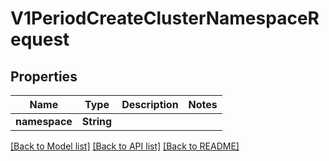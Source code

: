 # V1PeriodCreateClusterNamespaceRequest

## Properties

Name | Type | Description | Notes
------------ | ------------- | ------------- | -------------
**namespace** | **String** |  | 

[[Back to Model list]](../README.md#documentation-for-models) [[Back to API list]](../README.md#documentation-for-api-endpoints) [[Back to README]](../README.md)


